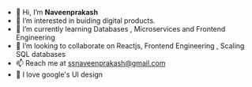 - 👋 Hi, I’m **Naveenprakash**
- 👀 I’m interested in buiding digital products.
- 🌱 I’m currently learning Databases , Microservices and Frontend Engineering
- 💞️ I’m looking to collaborate on Reactjs, Frontend Engineering , Scaling SQL databases
- 📫 Reach me at ssnaveenprakash@gmail.com
- 🥰 I love google's UI design
